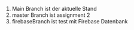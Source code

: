 1. Main Branch ist der aktuelle Stand
2. master Branch ist assignment 2
3. firebaseBranch ist test mit Firebase Datenbank

